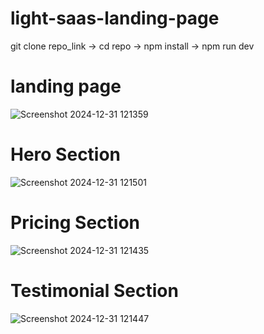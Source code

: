 ﻿# light-saas-landing-page
 git clone repo_link ->
 cd repo ->
npm install ->
 npm run dev

# landing page 
 ![Screenshot 2024-12-31 121359](https://github.com/user-attachments/assets/7faa366c-a0e7-424c-a6e6-0e53f46da763)

# Hero Section
 ![Screenshot 2024-12-31 121501](https://github.com/user-attachments/assets/5ca0068b-1339-42fa-af91-8b91314b66d6)

# Pricing Section 
 ![Screenshot 2024-12-31 121435](https://github.com/user-attachments/assets/5aea497c-e9a2-4af9-b433-8c7d8ea308a1)

# Testimonial Section
![Screenshot 2024-12-31 121447](https://github.com/user-attachments/assets/bd52d26c-a4e7-44fb-be5c-6cbb4b1b10b9)





